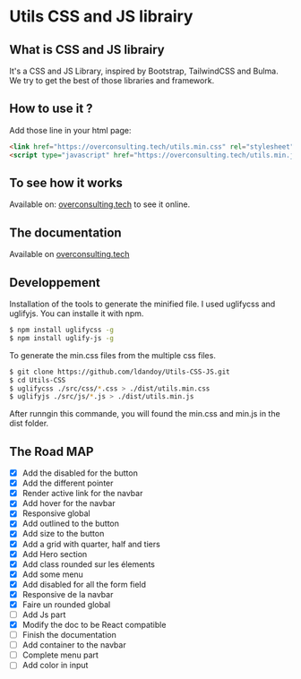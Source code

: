 # Utils CSS and JS librairy

## What is CSS and JS librairy

It's a CSS and JS Library, inspired by Bootstrap, TailwindCSS and Bulma.
We try to get the best of those libraries and framework.

## How to use it ?

Add those line in your html page:

```html
<link href="https://overconsulting.tech/utils.min.css" rel="stylesheet" />
<script type="javascript" href="https://overconsulting.tech/utils.min.js"></script>
```

## To see how it works

Available on: [overconsulting.tech](https://overconsulting.tech) to see it online.

## The documentation

Available on [overconsulting.tech](https://overconsulting.tech)

## Developpement

Installation of the tools to generate the minified file. I used uglifycss and uglifyjs. You can installe it with npm.

```bash
$ npm install uglifycss -g
$ npm install uglify-js -g
```
To generate the min.css files from the multiple css files.

```bash
$ git clone https://github.com/ldandoy/Utils-CSS-JS.git
$ cd Utils-CSS
$ uglifycss ./src/css/*.css > ./dist/utils.min.css
$ uglifyjs ./src/js/*.js > ./dist/utils.min.js
```
After runngin this commande, you will found the min.css and min.js in the dist folder.

## The Road MAP

- [x] Add the disabled for the button
- [x] Add the different pointer
- [x] Render active link for the navbar
- [X] Add hover for the navbar
- [X] Responsive global
- [X] Add outlined to the button
- [X] Add size to the button
- [X] Add a grid with quarter, half and tiers
- [X] Add Hero section
- [X] Add class rounded sur les élements
- [X] Add some menu
- [X] Add disabled for all the form field
- [X] Responsive de la navbar
- [X] Faire un rounded global
- [ ] Add Js part
- [X] Modify the doc to be React compatible
- [ ] Finish the documentation
- [ ] Add container to the navbar
- [ ] Complete menu part
- [ ] Add color in input
